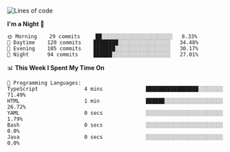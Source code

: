 <!--START_SECTION:waka-->
![Lines of code](https://img.shields.io/badge/From%20Hello%20World%20I%27ve%20Written-141561%20lines%20of%20code-blue)

**I'm a Night 🦉** 

```text
🌞 Morning    29 commits     ██░░░░░░░░░░░░░░░░░░░░░░░   8.33% 
🌆 Daytime    120 commits    ████████░░░░░░░░░░░░░░░░░   34.48% 
🌃 Evening    105 commits    ███████░░░░░░░░░░░░░░░░░░   30.17% 
🌙 Night      94 commits     ██████░░░░░░░░░░░░░░░░░░░   27.01%

```


📊 **This Week I Spent My Time On** 

```text
💬 Programming Languages: 
TypeScript               4 mins              █████████████████░░░░░░░░   71.49% 
HTML                     1 min               ██████░░░░░░░░░░░░░░░░░░░   26.72% 
YAML                     0 secs              ░░░░░░░░░░░░░░░░░░░░░░░░░   1.79% 
Bash                     0 secs              ░░░░░░░░░░░░░░░░░░░░░░░░░   0.0% 
Java                     0 secs              ░░░░░░░░░░░░░░░░░░░░░░░░░   0.0%

```


<!--END_SECTION:waka-->
